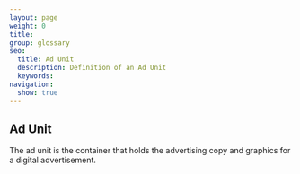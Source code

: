 ```yaml
---
layout: page
weight: 0
title: 
group: glossary
seo:
  title: Ad Unit
  description: Definition of an Ad Unit
  keywords: 
navigation:
  show: true
---
```




## Ad Unit

The ad unit is the container that holds the advertising copy and graphics for a digital advertisement.

